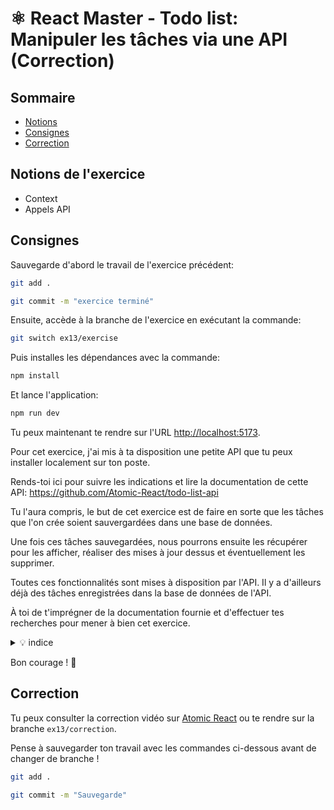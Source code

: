 # ⚛️ React Master - Todo list: Manipuler les tâches via une API (Correction)

## Sommaire

<!-- no toc -->
*   [Notions](#notions-de-lexercice)
*   [Consignes](#consignes)
*   [Correction](#correction)

## Notions de l'exercice

*   Context
*   Appels API

## Consignes

Sauvegarde d'abord le travail de l'exercice précédent:

```bash
git add .
```

```bash
git commit -m "exercice terminé"
```

Ensuite, accède à la branche de l'exercice en exécutant la commande:

```bash
git switch ex13/exercise
```

Puis installes les dépendances avec la commande:

```bash
npm install
```

Et lance l'application:

```bash
npm run dev
```

Tu peux maintenant te rendre sur l'URL <http://localhost:5173>.

Pour cet exercice, j'ai mis à ta disposition une petite API que tu peux installer localement sur ton poste.

Rends-toi ici pour suivre les indications et lire la documentation de cette API: <https://github.com/Atomic-React/todo-list-api>

Tu l'aura compris, le but de cet exercice est de faire en sorte que les tâches que l'on crée soient sauvergardées dans une base de données.

Une fois ces tâches sauvegardées, nous pourrons ensuite les récupérer pour les afficher, réaliser des mises à jour dessus et éventuellement les supprimer.

Toutes ces fonctionnalités sont mises à disposition par l'API. Il y a d'ailleurs déjà des tâches enregistrées dans la base de données de l'API.

À toi de t'imprégner de la documentation fournie et d'effectuer tes recherches pour mener à bien cet exercice.

<details>
 <summary>💡 indice</summary>

 > Pour charger la valeur initiale des tâches depuis l'API, tu peux effectuer ta requête dans un `useEffect` dans le composant `TasksContextProvider`.
 >
 > Tu peux ensuite dispatcher le résultat de la requête dans le `state` via une action.
 >
 > Tu aura certainement besoin d'adapter le reducer pour pouvoir mettre à jour le `state`
</details>

Bon courage ! 💪

## Correction

Tu peux consulter la correction vidéo sur [Atomic React](https://atomic-react.com) ou te rendre sur la branche `ex13/correction`.

Pense à sauvegarder ton travail avec les commandes ci-dessous avant de changer de branche !

```bash
git add .
```

```bash
git commit -m "Sauvegarde"
```
